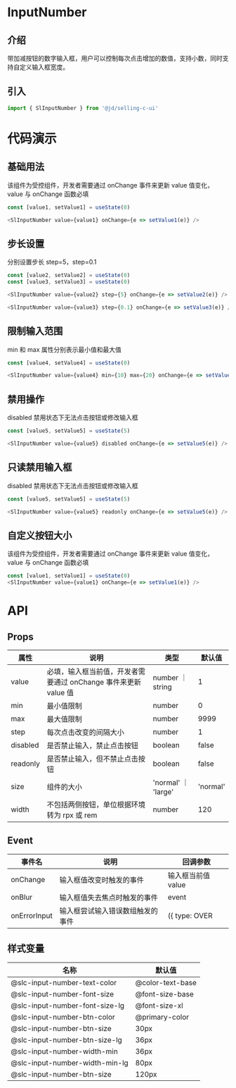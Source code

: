 
# InputNumber
## 介绍
带加减按钮的数字输入框，用户可以控制每次点击增加的数值，支持小数，同时支持自定义输入框宽度。
## 引入
```js
import { SlInputNumber } from '@jd/selling-c-ui'
```
# 代码演示
## 基础用法
该组件为受控组件，开发者需要通过 onChange 事件来更新 value 值变化，value 与 onChange 函数必填
```js
const [value1, setValue1] = useState(0)

<SlInputNumber value={value1} onChange={e => setValue1(e)} />
```
## 步长设置
分别设置步长 step=5，step=0.1
```js
const [value2, setValue2] = useState(0)
const [value3, setValue3] = useState(0)

<SlInputNumber value={value2} step={5} onChange={e => setValue2(e)} />

<SlInputNumber value={value3} step={0.1} onChange={e => setValue3(e)} />
```
## 限制输入范围
min 和 max 属性分别表示最小值和最大值
```js
const [value4, setValue4] = useState(0)

<SlInputNumber value={value4} min={10} max={20} onChange={e => setValue4(e)} />
```
## 禁用操作
disabled 禁用状态下无法点击按钮或修改输入框
```js
const [value5, setValue5] = useState(5)

<SlInputNumber value={value5} disabled onChange={e => setValue5(e)} />
```
## 只读禁用输入框
disabled 禁用状态下无法点击按钮或修改输入框
```js
const [value5, setValue5] = useState(5)

<SlInputNumber value={value5} readonly onChange={e => setValue5(e)} />
```
## 自定义按钮大小
该组件为受控组件，开发者需要通过 onChange 事件来更新 value 值变化，value 与 onChange 函数必填
```js
const [value1, setValue1] = useState(0)
<SlInputNumber value={value1} onChange={e => setValue1(e)} />
```
# API
## Props
|  属性   | 说明  | 类型 | 默认值 |
|  ----  | ----  | ---- | ---- |
|  value  | 必填，输入框当前值，开发者需要通过 onChange 事件来更新 value 值  | number ｜ string | 1 |
|  min  | 最小值限制  | number | 0 |
|  max  | 最大值限制  | number | 9999 |
|  step  | 每次点击改变的间隔大小  | number | 1 |
|  disabled  | 是否禁止输入，禁止点击按钮  | boolean | false |
|  readonly  | 是否禁止输入，但不禁止点击按钮  | boolean | false |
|  size  | 组件的大小  | 'normal' ｜ 'large' | 'normal'  |
|  width  | 不包括两侧按钮，单位根据环境转为 rpx 或 rem | number | 120 |

## Event
|  事件名   | 说明  | 回调参数 |
|  ----  | ----  | ---- |
|  onChange  | 输入框值改变时触发的事件  | 输入框当前值 value |
|  onBlur  | 输入框值失去焦点时触发的事件  | event |
|  onErrorInput  | 输入框尝试输入错误数组触发的事件  | ({ type: OVER | LOW | DISABLED, errorValue: number}) |

## 样式变量
|  名称  | 默认值 |
|  ---- | ---- |
|  @slc-input-number-text-color | @color-text-base |
|  @slc-input-number-font-size | @font-size-base |
|  @slc-input-number-font-size-lg  | @font-size-xl |
|  @slc-input-number-btn-color | @primary-color |
|  @slc-input-number-btn-size  | 30px |
|  @slc-input-number-btn-size-lg  | 36px |
|  @slc-input-number-width-min | 36px |
|  @slc-input-number-width-min-lg | 80px |
|  @slc-input-number-btn-size  | 120px |
